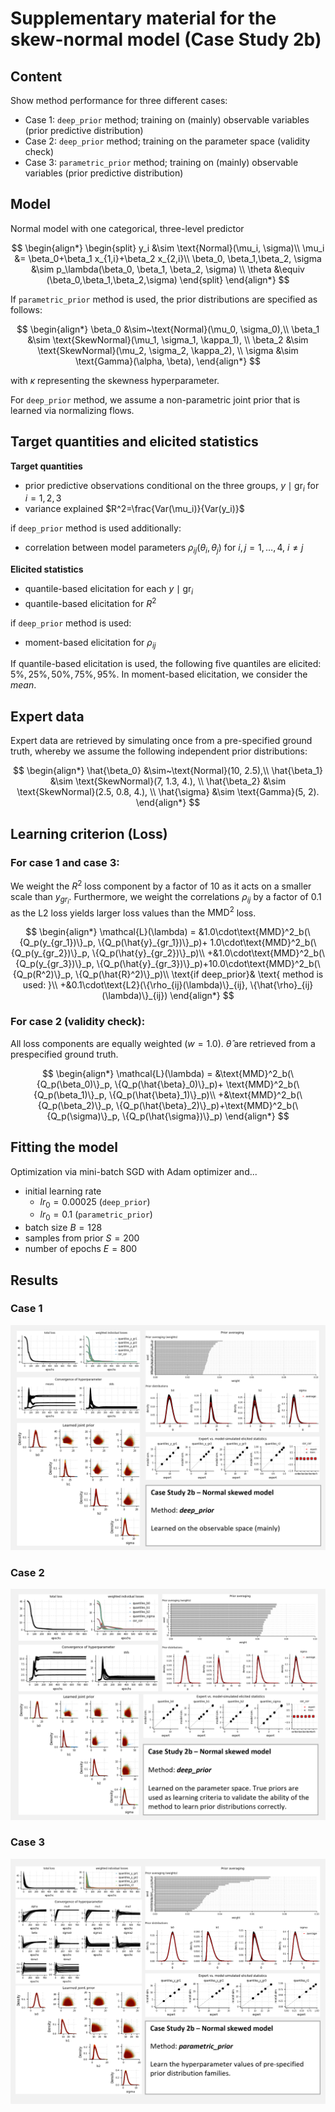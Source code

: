 # Supplementary material for the skew-normal model (Case Study 2b)

## Content
Show method performance for three different cases:
+ Case 1: `deep_prior` method; training on (mainly) observable variables (prior predictive distribution)
+ Case 2: `deep_prior` method; training on the parameter space (validity check)
+ Case 3: `parametric_prior` method; training on (mainly) observable variables (prior predictive distribution)

## Model
Normal model with one categorical, three-level predictor

$$
\begin{align*}
    \begin{split}
        y_i &\sim \text{Normal}(\mu_i, \sigma)\\
        \mu_i &= \beta_0+\beta_1 x_{1,i}+\beta_2 x_{2,i}\\
        \beta_0, \beta_1,\beta_2, \sigma &\sim p_\lambda(\beta_0, \beta_1, \beta_2, \sigma) \\
        \theta &\equiv (\beta_0,\beta_1,\beta_2,\sigma) 
    \end{split}
\end{align*}
$$

If `parametric_prior` method is used, the prior distributions are specified as follows:

$$
\begin{align*}
\beta_0 &\sim~\text{Normal}(\mu_0, \sigma_0),\\ 
\beta_1 &\sim \text{SkewNormal}(\mu_1, \sigma_1, \kappa_1), \\
\beta_2 &\sim \text{SkewNormal}(\mu_2, \sigma_2, \kappa_2), \\
\sigma &\sim \text{Gamma}(\alpha, \beta),
\end{align*}
$$

with $\kappa$ representing the skewness hyperparameter.

For `deep_prior` method, we assume a non-parametric joint prior that is learned via normalizing flows.

## Target quantities and elicited statistics
**Target quantities**
+ prior predictive observations conditional on the three groups, $y \mid \text{gr}_i$ for $i=1,2,3$
+ variance explained $R^2=\frac{Var(\mu_i)}{Var(y_i)}$ 

if `deep_prior` method is used additionally:
+ correlation between model parameters $\rho_{ij}(\theta_i,\theta_j)$ for $i,j =1,\ldots,4$, $i\neq j$ 

**Elicited statistics**
+ quantile-based elicitation for each $y \mid \text{gr}_i$
+ quantile-based elicitation for $R^2$

if `deep_prior` method is used:
+ moment-based elicitation for $\rho_{ij}$

If quantile-based elicitation is used, the following five quantiles are elicited: $5\%,25\%,50\%,75\%,95\%$.
In moment-based elicitation, we consider the *mean*.

## Expert data
Expert data are retrieved by simulating once from a pre-specified 
ground truth, whereby we assume the following independent prior distributions:

$$
\begin{align*}
\hat{\beta_0} &\sim~\text{Normal}(10, 2.5),\\
\hat{\beta_1} &\sim \text{SkewNormal}(7, 1.3, 4.), \\
\hat{\beta_2} &\sim \text{SkewNormal}(2.5, 0.8, 4.), \\
\hat{\sigma} &\sim \text{Gamma}(5, 2).
\end{align*}
$$

## Learning criterion (Loss)
### For case 1 and case 3:
We weight the $R^2$ loss component by a factor of $10$ as it acts on a smaller scale than $y_{gr_i}$.
Furthermore, we weight the correlations $\rho_{ij}$ by a factor of $0.1$ as the L2 loss yields larger loss values
than the $\text{MMD}^2$ loss.

$$
\begin{align*}
\mathcal{L}(\lambda) = &1.0\cdot\text{MMD}^2_b(\{Q_p(y_{gr_1})\}_p, \{Q_p(\hat{y}_{gr_1})\}_p)+
1.0\cdot\text{MMD}^2_b(\{Q_p(y_{gr_2})\}_p, \{Q_p(\hat{y}_{gr_2})\}_p)\\
+&1.0\cdot\text{MMD}^2_b(\{Q_p(y_{gr_3})\}_p, \{Q_p(\hat{y}_{gr_3})\}_p)+10.0\cdot\text{MMD}^2_b(\{Q_p(R^2)\}_p, \{Q_p(\hat{R}^2)\}_p)\\
\text{if deep_prior}& \text{ method is used: }\\
+&0.1\cdot\text{L2}(\{\rho_{ij}(\lambda)\}_{ij}, \{\hat{\rho}_{ij}(\lambda)\}_{ij})
\end{align*}
$$

### For case 2 (validity check):
All loss components are equally weighted ($w=1.0$). $\hat{\theta}$ are retrieved from a prespecified ground truth.

$$
\begin{align*}
\mathcal{L}(\lambda) = &\text{MMD}^2_b(\{Q_p(\beta_0)\}_p, \{Q_p(\hat{\beta}_0)\}_p)+
\text{MMD}^2_b(\{Q_p(\beta_1)\}_p, \{Q_p(\hat{\beta}_1)\}_p)\\
+&\text{MMD}^2_b(\{Q_p(\beta_2)\}_p, \{Q_p(\hat{\beta}_2)\}_p)+\text{MMD}^2_b(\{Q_p(\sigma)\}_p, \{Q_p(\hat{\sigma})\}_p)
\end{align*}
$$

## Fitting the model
Optimization via mini-batch SGD with Adam optimizer and...
+ initial learning rate
    + $lr_0=0.00025$ (`deep_prior`)
    + $lr_0=0.1$ (`parametric_prior`)
+ batch size $B=128$
+ samples from prior $S=200$
+ number of epochs $E=800$

## Results 
### Case 1
![normal-skew-deep-observables.png](../figures/supplement/normal-skew-deep-observables.png)
### Case 2
![normal-skew-deep-parameter.png](../figures/supplement/normal-skew-deep-parameter.png)
### Case 3
![normal-skew-parametric.png](../figures/supplement/normal-skew-parametric.png)